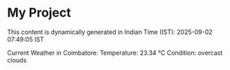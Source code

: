 # My Project

This content is dynamically generated in Indian Time (IST): 2025-09-02 07:49:05 IST


Current Weather in Coimbatore:
Temperature: 23.34 °C
Condition: overcast clouds
